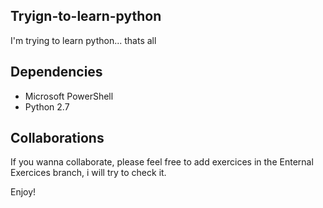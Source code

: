 ## Tryign-to-learn-python

I'm trying to learn python... thats all

## Dependencies

- Microsoft PowerShell
- Python 2.7

## Collaborations

If you wanna collaborate, please feel free to add exercices in the Enternal Exercices branch, i will try to check it.

Enjoy!
